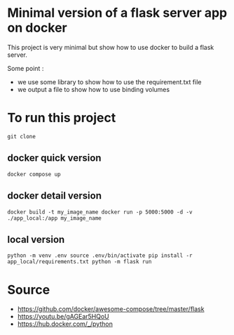 # Minimal version of a flask server app on docker

This project is very minimal but show how to use docker to build a flask server.

Some point :
- we use some library to show how to use the requirement.txt file
- we output a file to show how to use binding volumes 

# To run this project 
`git clone`

## docker quick version
`docker compose up`

## docker detail version
`docker build -t my_image_name
docker run -p 5000:5000 -d -v ./app_local:/app my_image_name`

## local version
`python -m venv .env
source .env/bin/activate
pip install -r app_local/requirements.txt
python -m flask run
`

# Source
- https://github.com/docker/awesome-compose/tree/master/flask
- https://youtu.be/gAGEar5HQoU
- https://hub.docker.com/_/python


